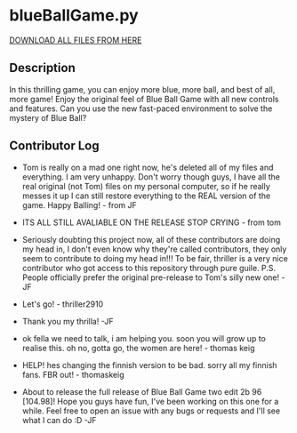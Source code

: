 # blueBallGame.py

[DOWNLOAD ALL FILES FROM HERE](https://github.com/JapaneseFrog/blue-ball-game/releases)

## Description
In this thrilling game, you can enjoy more blue, more ball, and best of all, more game! Enjoy the original feel of Blue Ball Game with all new controls and features. Can you use the new fast-paced environment to solve the mystery of Blue Ball?

## Contributor Log
- Tom is really on a mad one right now, he's deleted all of my files and everything. I am very unhappy. Don't worry though guys, I have all the real original (not Tom) files on my personal computer, so if he really messes it up I can still restore everything to the REAL version of the game. Happy Balling! - from JF

- ITS ALL STILL AVALIABLE ON THE RELEASE STOP CRYING - from tom

- Seriously doubting this project now, all of these contributors are doing my head in, I don't even know why they're called contributors, they only seem to contribute to doing my head in!!! To be fair, thriller is a very nice contributor who got access to this repository through pure guile. P.S. People officially prefer the original pre-release to Tom's silly new one! -JF

- Let's go! - thriller2910

- Thank you my thrilla! -JF

- ok fella we need to talk, i am helping you. soon you will grow up to realise this. oh no, gotta go, the women are here! - thomas keig

- HELP! hes changing the finnish version to be bad. sorry all my finnish fans. FBR out! - thomaskeig

- About to release the full release of Blue Ball Game two edit 2b 96 [104.98]! Hope you guys have fun, I've been working on this one for a while. Feel free to open an issue with any bugs or requests and I'll see what I can do :D -JF
